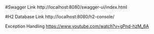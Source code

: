 
#Swagger Link
http://localhost:8080/swagger-ui/index.html

#H2 Database Link
http://localhost:8080/h2-console/

Exception Handling
https://www.youtube.com/watch?v=gPnd-hzM_6A
